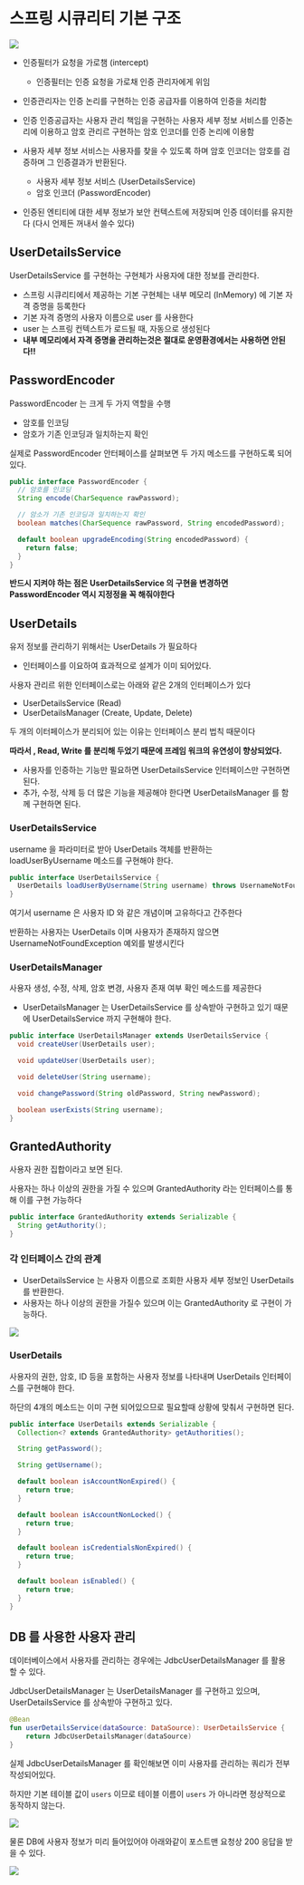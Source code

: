 # 스프링 시큐리티 기본 구조

![](https://velog.velcdn.com/images/asdcz11/post/4fca4015-cc09-4fbf-8d3d-baf0c960b987/image.png)

- 인증필터가 요청을 가로챔 (intercept)
  - 인증필터는 인증 요청을 가로채 인증 관리자에게 위임

- 인증관리자는 인증 논리를 구현하는 인증 공급자를 이용하여 인증을 처리함

- 인증 인증공급자는 사용자 관리 책임을 구현하는 사용자 세부 정보 서비스를 인증논리에 이용하고 암호 관리르 구현하는 암호 인코더를 인증 논리에 이용함

- 사용자 세부 정보 서비스는 사용자를 찾을 수 있도록 하며 암호 인코더는 암호를 검증하며 그 인증결과가 반환된다. 
  - 사용자 세부 정보 서비스 (UserDetailsService)
  - 암호 인코더 (PasswordEncoder)

- 인증된 엔티티에 대한 세부 정보가 보안 컨텍스트에 저장되며 인증 데이터를 유지한다 (다시 언제든 꺼내서 쓸수 있다)


## UserDetailsService

UserDetailsService 를 구현하는 구현체가 사용자에 대한 정보를 관리한다.
- 스프링 시큐리티에서 제공하는 기본 구현체는 내부 메모리 (InMemory) 에 기본 자격 증명을 등록한다
- 기본 자격 증명의 사용자 이름으로 user 를 사용한다
- user 는 스프링 컨텍스트가 로드될 때, 자동으로 생성된다
- **내부 메모리에서 자격 증명을 관리하는것은 절대로 운영환경에서는 사용하면 안된다!!**

## PasswordEncoder

PasswordEncoder 는 크게 두 가지 역할을 수행
- 암호를 인코딩
- 암호가 기존 인코딩과 일치하는지 확인

실제로 PasswordEncoder 안터페이스를 살펴보면 두 가지 메소드를 구현하도록 되어있다.

```java
public interface PasswordEncoder {
  // 암호를 인코딩
  String encode(CharSequence rawPassword);

  // 암소가 기존 인코딩과 일치하는지 확인
  boolean matches(CharSequence rawPassword, String encodedPassword);

  default boolean upgradeEncoding(String encodedPassword) {
    return false;
  }
}
```

**반드시 지켜야 하는 점은 UserDetailsService 의 구현을 변경하면 PasswordEncoder 역시 지정정을 꼭 해줘야한다**


## UserDetails

유저 정보를 관리하기 위해서는 UserDetails 가 필요하다
- 인터페이스를 이요하여 효과적으로 설계가 이미 되어있다.

사용자 관리르 위한 인터페이스로는 아래와 같은 2개의 인터페이스가 있다

- UserDetailsService (Read)
- UserDetailsManager (Create, Update, Delete)

두 개의 이터페이스가 분리되어 있는 이유는 인터페이스 분리 법칙 때문이다

**따라서 , Read, Write 를 분리해 두었기 때문에 프레임 워크의 유연성이 향상되었다.**

- 사용자를 인증하는 기능만 필요하면 UserDetailsService 인터페이스만 구현하면 된다.
- 추가, 수정, 삭제 등 더 많은 기능을 제공해야 한다면 UserDetailsManager 를 함께 구현하면 된다.


### UserDetailsService

username 을 파라미터로 받아 UserDetails 객체를 반환하는 loadUserByUsername 메소드를 구현해야 한다.

```java
public interface UserDetailsService {
  UserDetails loadUserByUsername(String username) throws UsernameNotFoundException;
}
```

여기서 username 은 사용자 ID 와 같은 개념이며 고유하다고 간주한다

반환하는 사용자는 UserDetails 이며 사용자가 존재하지 않으면 UsernameNotFoundException 예외를 발생시킨다


### UserDetailsManager

사용자 생성, 수정, 삭제, 암호 변경, 사용자 존재 여부 확인 메소드를 제공한다
- UserDetailsManager 는 UserDetailsService 를 상속받아 구현하고 있기 때문에 UserDetailsService 까지 구현해야 한다.

```java
public interface UserDetailsManager extends UserDetailsService {
  void createUser(UserDetails user);

  void updateUser(UserDetails user);

  void deleteUser(String username);

  void changePassword(String oldPassword, String newPassword);

  boolean userExists(String username);
}
```

## GrantedAuthority

사용자 권한 집합이라고 보면 된다. 

사용자는 하나 이상의 권한을 가질 수 있으며 GrantedAuthority 라는 인터페이스를 통해 이를 구현 가능하다

```java
public interface GrantedAuthority extends Serializable {
  String getAuthority();
}
```

### 각 인터페이스 간의 관계

- UserDetailsService 는 사용자 이름으로 조회한 사용자 세부 정보인 UserDetails 를 반환한다.
- 사용자는 하나 이상의 권한을 가질수 있으며 이는 GrantedAuthority 로 구현이 가능하다.

![](https://velog.velcdn.com/images/asdcz11/post/e27024bb-57ac-471b-9d6e-31757cdaa2f9/image.png)

### UserDetails

사용자의 권한, 암호, ID 등을 포함하는 사용자 정보를 나타내며 UserDetails 인터페이스를 구현해야 한다.

하단의 4개의 메소드는 이미 구현 되어있으므로 필요할때 상황에 맞춰서 구현하면 된다.

```java
public interface UserDetails extends Serializable {
  Collection<? extends GrantedAuthority> getAuthorities();

  String getPassword();

  String getUsername();

  default boolean isAccountNonExpired() {
    return true;
  }

  default boolean isAccountNonLocked() {
    return true;
  }

  default boolean isCredentialsNonExpired() {
    return true;
  }

  default boolean isEnabled() {
    return true;
  }
}
```

## DB 를 사용한 사용자 관리

데이터베이스에서 사용자를 관리하는 경우에는 JdbcUserDetailsManager 를 활용 할 수 있다.

JdbcUserDetailsManager 는 UserDetailsManager 를 구현하고 있으며, UserDetailsService 를 상속받아 구현하고 있다.

```kotlin
@Bean
fun userDetailsService(dataSource: DataSource): UserDetailsService {
    return JdbcUserDetailsManager(dataSource)
}
```

실제 JdbcUserDetailsManager 를 확인해보면 이미 사용자를 관리하는 쿼리가 전부 작성되어있다.

하지만 기본 테이블 값이 ```users``` 이므로 테이블 이름이 ```users``` 가 아니라면 정상적으로 동작하지 않는다.

![](https://velog.velcdn.com/images/asdcz11/post/da5d93d3-bdc0-4f04-a9ac-950ce4414d82/image.png)

물론 DB에 사용자 정보가 미리 들어있어야 아래와같이 포스트맨 요청상 200 응답을 받을 수 있다.

![](https://velog.velcdn.com/images/asdcz11/post/84f457db-336a-409d-a64a-8d96f64c992e/image.png)